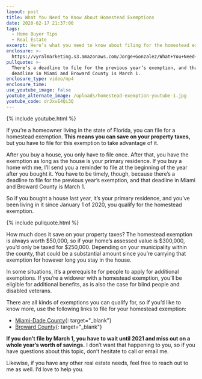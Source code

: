 ```yaml
---
layout: post
title: What You Need to Know About Homestead Exemptions
date: 2020-02-17 21:37:00
tags:
  - Home Buyer Tips
  - Real Estate
excerpt: Here’s what you need to know about filing for the homestead exemption.
enclosure: >-
  https://vyralmarketing.s3.amazonaws.com/Jorge+Gonzalez/What+You+Need+to+Know+About+Homestead+Exemptions.mp4
pullquote: >-
  There’s a deadline to file for the previous year’s exemption, and that
  deadline in Miami and Broward County is March 1.
enclosure_type: video/mp4
enclosure_time:
use_youtube_image: false
youtube_alternate_image: /uploads/homestead-exemption-youtube-1.jpg
youtube_code: drJxvE4Qi3Q
---
```


{% include youtube.html %}

If you’re a homeowner living in the state of Florida, you can file for a homestead exemption. **This means you can save on your property taxes,** but you have to file for this exemption to take advantage of it.&nbsp;

After you buy a house, you only have to file once. After that, you have the exemption as long as the house is your primary residence. If you buy a home with me, I’ll send you a reminder to file at the beginning of the year after you bought it. You have to be timely, though, because there’s a deadline to file for the previous year’s exemption, and that deadline in Miami and Broward County is March 1.&nbsp;

So if you bought a house last year, it’s your primary residence, and you’ve been living in it since January 1 of 2020, you qualify for the homestead exemption.&nbsp;

{% include pullquote.html %}

How much does it save on your property taxes? The homestead exemption is always worth $50,000, so if your home’s assessed value is $300,000, you’d only be taxed for $250,000. Depending on your municipality within the county, that could be a substantial amount since you’re carrying that exemption for however long you stay in the house.&nbsp;

In some situations, it’s a prerequisite for people to apply for additional exemptions. If you’re a widower with a homestead exemption, you’ll be eligible for additional benefits, as is also the case for blind people and disabled veterans.

There are all kinds of exemptions you can qualify for, so if you’d like to know more, use the following links to file for your homestead exemption:

* [Miami-Dade County](https://www.miamidade.gov/Apps/PA/PAOnlineTools/AutoOnlineFile/ExemptionOnlineMainMenu.aspx){: target="_blank"}
* [Broward County](https://bcpasecure.net/homesteadonline/web/index.aspx){: target="_blank"}

**If you don’t file by March 1, you have to wait until 2021 and miss out on a whole year’s worth of savings.** I don’t want that happening to you, so if you have questions about this topic, don’t hesitate to call or email me.

Likewise, if you have any other real estate needs, feel free to reach out to me as well. I’d love to help you.